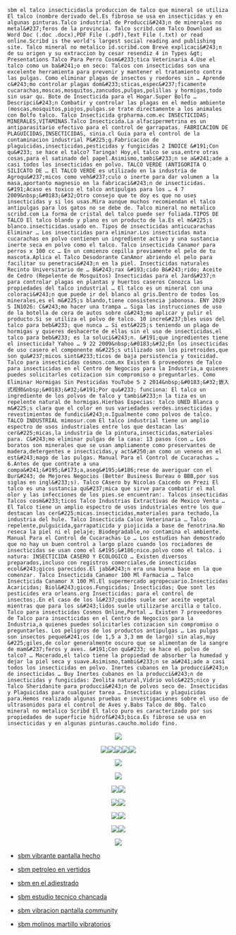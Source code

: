 
```
sbm el talco insecticidasla produccion de talco que mineral se utiliza El talco (nombre derivado del.Es fibroso se usa en insecticidas y en algunas pinturas.Talco industrial de Producci&#243;n de minerales no metal&#237;feros de la provincia. Talco scribd.com Talco Download as Word Doc (.doc .docx),PDF File (.pdf),Text File (.txt) or read online.Scribd is the world's largest social reading and publishing site. Talco mineral no metalico id.scribd.com Breve explicaci&#243;n de su origen y su extraccion by cesar resendiz 4 in Types &gt; Presentations Talco Para Perro Cosm&#233;tica Veterinaria 4.Use el talco como un ba&#241;o en seco: Talcos con insecticidas son una excelente herramienta para prevenir y mantener el tratamiento contra las pulgas. Como eliminar plagas de insectos y roedores sin … Aprende c&#243;mo controlar plagas dom&#233;sticas,espec&#237;ficamente cucarachas,moscas,mosquitos,zancudos,pulgas,polillas y hormigas,todo sin usar qu. Bote de Insecticida para el Hogar.Super Bolfo … Descripci&#243;n Combatir y controlar las plagas en el medio ambiente (moscas,mosquitos,piojos,pulgas.se trate directamente a los animales con Bolfo talco. Talco Insecticida grpharma.com.ec INSECTICIDAS; MINERALES,VITAMINAS.Talco Insecticida.La alfacipermetrina es un antiparasitario efectivo para el control de garrapatas. FABRICACION DE PLAGUICIDAS,INSECTICIDAS, sinia.cl Guia para el control de la contaminacion industrial P&#225;g.Fabricacion de plaguicidas,insecticidas,pesticidas y fungicidas 2 INDICE &#191;Con qu&#233; se hace el talco? Taringa! Hoy,el talco se usa,entre otras cosas,para el satinado del papel.Asimismo,tambi&#233;n se a&#241;ade a casi todos los insecticidas en polvo. TALCO VERDE (ANTIGORITA O SILICATO DE … El TALCO VERDE es utilizado en la industria de Agroqu&#237;micos como veh&#237;culo o inerte para dar volumen a la masa,aportanto magnesio en la fabricaci&#243;n de insecticidas. &#191;Acaso es toxico el talco antipulgas para los … 4 7 2009&nbsp;&#0183;&#32;Otro consejo que te doy es que no uses insecticidas y si los usas.Mira aunque muchos recomiendan el talco antipulgas para los gatos no se debe de. Talco mineral no metalico scribd.com La forma de cristal del talco puede ser foliada.TIPOS DE TALCO El talco blando y plano es un producto de la.Es el m&#225;s blanco.insecticidas.usado en. Tipos de insecticidas anticucarachas Eliminar … Los insecticidas para eliminar.Los insecticidas mata cucarachas en polvo contienen un ingrediente activo y una sustancia inerte seca en polvo como el talco. Talco insecticida Canamor para perros x 100 cc … En un comienzo cepilla previamente el pelo de tu mascota.Aplica el Talco Desodorante CanAmor abriendo el pelo para facilitar su penetraci&#243;n en la piel. Insecticidas naturales Recinto Universitario de … B&#243;rax &#193;cido B&#243;rido; Aceite de Cedro (Repelente de Mosquitos) Insecticidas para el Jard&#237;n para controlar plagas en plantas y huertos caseros Conozca las propiedades del talco industrial … El talco es un mineral con una coloraci&#243;n que puede ir del blanco al gris.Dentro de todos los minerales,es el m&#225;s blando,tiene consistencia jabonosa. ENY 2029 S IN1026: C&#243;mo hacer una trampa … Siga las instrucciones de uso de la botella de cera de autos sobre c&#243;mo aplicar y pulir el producto.Si se utiliza el polvo de talco. 10 incre&#237;bles usos del talco para beb&#233; que nunca … Si est&#225;s teniendo un plaga de hormigas y quieres deshacerte de ellas sin el uso de insecticidas,el talco para beb&#233; es la soluci&#243;n. &#191;que ingredientes tiene el insecticida? Yahoo … 9 22 2009&nbsp;&#0183;&#32;En los insecticidas de uso casero el componente m&#225;s utilizado son los piretroides,que son qu&#237;micos sint&#233;ticos de baja persistencia y toxicidad. Talco para insecticidas cosmos.com.mx Existen 6 proveedores de Talco para insecticidas en el Centro de Negocios para la Industria,a quienes puedes solicitarles cotizacion sin compromiso o preguntarles. Como Eliminar Hormigas Sin Pesticidas YouTube 5 2 2014&nbsp;&#0183;&#32;嵌入式视频&nbsp;&#0183;&#32;&#191;Por qu&#233; funciona: El talco un ingrediente de los polvos de talco y tambi&#233;n la tiza es un repelente natural de hormigas.Hierbas Especias: talco UNED Blanca o m&#225;s clara que el color en sus variedades verdes.insecticidas y revestimientos de fundici&#243;n.Igualmente como polvos de talco. TALCO INDUSTRIAL mimosur.com El talco industrial tiene un amplio espectro de usos industriales entre los que destacan las cer&#225;micas,la industria de la pintura,insecticidas,materiales para. C&#243;mo eliminar pulgas de la casa: 13 pasos (con … Los boratos son minerales que se usan ampliamente como preservantes de madera,detergentes e insecticidas,y act&#250;an como un veneno en el est&#243;mago de las pulgas. Manual Para el Control de Cucarachas … 6.Antes de que contrate a una compa&#241;&#195;&#173;a,aseg&#195;&#186;rese de averiguar con el Bur&#243; de Mejores Negocios (Better Business Bureau o BBB,por sus siglas en ingl&#233;s). Talco CAsero by Nicolas Caicedo on Prezi El talco es una sustancia qu&#237;mica que sirve para combatir el mal olor y las infecciones de los pies.se encuentran:. Talcos insecticidas Talcos cosm&#233;ticos Talco Industrias Extractivas de Mexico Venta … El Talco tiene un amplio espectro de usos industriales entre los que destacan las cer&#225;micas.insecticidas,materiales para techado,la industria del hule. Talco Insecticida Calox Veterinaria … Talco repelente,pulguicida,garrapaticida y piojicida a base de fenotrina.No reseca la piel ni el pelaje; Biodegradable,no contamina el ambiente. Manual Para el Control de Cucarachas Lo … Los estudios han demostrado que no hay un buen control a largo plazo cuando los rociadores de insecticidas se usan como el &#195;&#186;nico.polvo como el talco. i natura: INSECTICIDA CASERO Y ECOLOGICO … Existen diversos preparados,incluso con registros comerciales,de insecticidas ecol&#243;gicos parecidos.El jab&#243;n era una buena base en la que comenzar. Talco Insecticida Canamor 100 Ml Farmacia … Talco Insecticida Canamor X 100 Ml.El supermercado agropecuario.Insecticidas Acaricidas; Biol&#243;gicos.Fungicidas; Insecticidas; Que sont les pesticides era orleans.org Insecticidas: para el control de insectos;.En el caso de los l&#237;quidos suele ser aceite vegetal mientras que para los s&#243;lidos suele utilizarse arcilla o talco. Talco para insecticidas Cosmos Online,Portal … Existen 7 proveedores de Talco para insecticidas en el Centro de Negocios para la Industria,a quienes puedes solicitarles cotizacion sin compromiso o preguntarles. Los peligros de los productos antipulgas … Las pulgas son insectos peque&#241;os (de 1,5 a 3,3 mm de largo) sin alas,muy &#225;giles,de color generalmente oscuro que se alimentan de la sangre de mam&#237;feros y aves. &#191;Con qu&#233; se hace el polvo de talco? … Macerado,el talco tiene la propiedad de absorber la humedad y dejar la piel seca y suave.Asimismo,tambi&#233;n se a&#241;ade a casi todos los insecticidas en polvo. Inertes cubanos en la producci&#243;n de insecticidas … Buy Inertes cubanos en la producci&#243;n de insecticidas y fungicidas: Zeolita natural,Vidrio volc&#225;nico y Talco Sheridanite para producci&#243;n de polvos seco de. Insecticidas y Plaguicidas para cualquier tarea … Insecticidas y plaguicidas para.Hemos realizado algunas pruebas e investigaciones sobre el uso de ultrasonidos para el control de Aves y.Babs Talco de 80g. Talco mineral no metalico Scribd El talco puro es caracterizado por sus propiedades de superficie hidrof&#243;bica.Es fibroso se usa en insecticidas y en algunas pinturas.caucho.molido fino. 
```

<div align="center">

<a href="https://es-crusher.shibang-china.com/github&k=sbm+el+talco+insecticidas"><img src="https://static.shibang-china.com/es/crusher/logo.jpg"></a>

<a href="https://es-crusher.shibang-china.com/github&k=sbm+el+talco+insecticidas"><img src="https://static.shibang-china.com/es/crusher/index.jpg"></a><a href="https://es-crusher.shibang-china.com/material.htmlgithub&k=sbm+el+talco+insecticidas"><img src="https://static.shibang-china.com/es/crusher/material.jpg"></a><a href="https://es-crusher.shibang-china.com/application.htmlgithub&k=sbm+el+talco+insecticidas"><img src="https://static.shibang-china.com/es/crusher/application.jpg"></a><a href="https://es-crusher.shibang-china.com/aboutus.htmlgithub&k=sbm+el+talco+insecticidas"><img src="https://static.shibang-china.com/es/crusher/aboutus.jpg"></a><a href="https://es-crusher.shibang-china.com/contact.htmlgithub&k=sbm+el+talco+insecticidas"><img src="https://static.shibang-china.com/es/crusher/contact.jpg"></a>

<a href="https://es-crusher.shibang-china.com/github&k=sbm+el+talco+insecticidas"><img src="https://static.shibang-china.com/es/crusher/banner.jpg"></a>

<a href="https://swt.shibang-china.com/github&k=sbm+el+talco+insecticidas"><img src="https://static.shibang-china.com/es/crusher/text.jpg"></a>

<a href="https://swt.shibang-china.com/github&k=sbm+el+talco+insecticidas"><img src="https://static.shibang-china.com/es/crusher/chat.jpg"></a><a href="https://es-crusher.shibang-china.com/contact.htmlgithub&k=sbm+el+talco+insecticidas"><img src="https://static.shibang-china.com/es/crusher/message.jpg"></a>

<a href="https://es-crusher.shibang-china.com/products/pe.htmlgithub&k=sbm+el+talco+insecticidas"><img src="https://static.shibang-china.com/es/crusher/pe.jpg"></a><a href="https://es-crusher.shibang-china.com/products/pf.htmlgithub&k=sbm+el+talco+insecticidas"><img src="https://static.shibang-china.com/es/crusher/pf.jpg"></a>

<a href="https://es-crusher.shibang-china.com/products/hpt.htmlgithub&k=sbm+el+talco+insecticidas"><img src="https://static.shibang-china.com/es/crusher/hpt.jpg"></a><a href="https://es-crusher.shibang-china.com/products/vsi.htmlgithub&k=sbm+el+talco+insecticidas"><img src="https://static.shibang-china.com/es/crusher/vsi.jpg"></a>

<a href="https://es-crusher.shibang-china.com/products/klv.htmlgithub&k=sbm+el+talco+insecticidas"><img src="https://static.shibang-china.com/es/crusher/klv.jpg"></a><a href="https://es-crusher.shibang-china.com/products/portable.htmlgithub&k=sbm+el+talco+insecticidas"><img src="https://static.shibang-china.com/es/crusher/portable.jpg"></a>

<a href="https://swt.shibang-china.com/github&k=sbm+el+talco+insecticidas"><img src="https://static.shibang-china.com/es/crusher/case.jpg"></a>

</div>


* [sbm vibrante pantalla hecho](sbm%20vibrante%20pantalla%20hecho.md)

* [sbm petroleo en vertidos](sbm%20petroleo%20en%20vertidos.md)

* [sbm en el adiestrado](sbm%20en%20el%20adiestrado.md)

* [sbm estudio tecnico chancada](sbm%20estudio%20tecnico%20chancada.md)

* [sbm vibracion pantalla community](sbm%20vibracion%20pantalla%20community.md)

* [sbm molinos martillo vibratorios](sbm%20molinos%20martillo%20vibratorios.md)